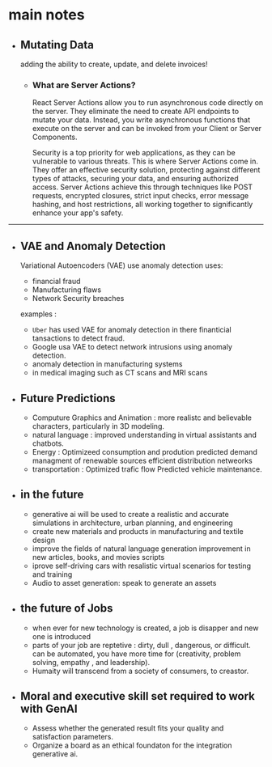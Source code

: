 # main notes

- ## Mutating Data

  adding the ability to create, update, and delete invoices!

  - ### What are Server Actions?

    React Server Actions allow you to run asynchronous code directly on the server. They eliminate the need to create API endpoints to mutate your data. Instead, you write asynchronous functions that execute on the server and can be invoked from your Client or Server Components.

    Security is a top priority for web applications, as they can be vulnerable to various threats. This is where Server Actions come in. They offer an effective security solution, protecting against different types of attacks, securing your data, and ensuring authorized access. Server Actions achieve this through techniques like POST requests, encrypted closures, strict input checks, error message hashing, and host restrictions, all working together to significantly enhance your app's safety.

---

- ## VAE and Anomaly Detection

  Variational Autoencoders (VAE) use anomaly detection uses:

  - financial fraud
  - Manufacturing flaws
  - Network Security breaches

  examples :

  - `Uber` has used VAE for anomaly detection in there finanticial tansactions to detect fraud.
  - Google usa VAE to detect network intrusions using anomaly detection.
  - anomaly detection in manufacturing systems
  - in medical imaging such as CT scans and MRI scans

- ## Future Predictions

  - Computure Graphics and Animation : more realistc and believable characters, particularly in 3D modeling.
  - natural language : improved understanding in virtual assistants and chatbots.
  - Energy : Optimizeed consumption and prodution predicted demand managment of renewable sources efficient distribution netweorks
  - transportation : Optimized trafic flow Predicted vehicle maintenance.

- ## in the future

  - generative ai will be used to create a realistic and accurate simulations in architecture, urban planning, and engineering
  - create new materials and products in manufacturing and textile design
  - improve the fields of natural language generation improvement in new articles, books, and movies scripts
  - iprove self-driving cars with resalistic virtual scenarios for testing and training
  - Audio to asset generation: speak to generate an assets

- ## the future of Jobs

  - when ever for new technology is created, a job is disapper and new one is introduced
  - parts of your job are reptetive : dirty, dull , dangerous, or difficult. can be automated, you have more time for (creativity, problem solving, empathy , and leadership).
  - Humaity will transcend from a society of consumers, to creastor.

- ## Moral and executive skill set required to work with GenAI

  - Assess whether the generated result fits your quality and satisfaction parameters.
  - Organize a board as an ethical foundaton for the integration generative ai.
